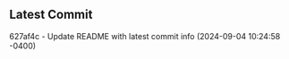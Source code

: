 
## Latest Commit
627af4c - Update README with latest commit info (2024-09-04 10:24:58 -0400) <Yunxi-Zhou>
